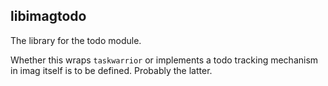 ## libimagtodo

The library for the todo module.

Whether this wraps `taskwarrior` or implements a todo tracking mechanism in imag itself is to be defined. Probably the latter.


